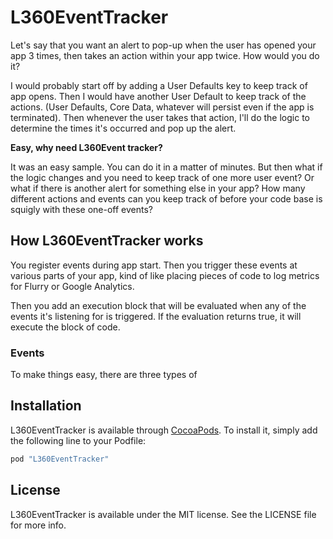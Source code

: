 # L360EventTracker

Let's say that you want an alert to pop-up when the user has opened your app 3 times, then takes an action within your app twice. How would you do it?

I would probably start off by adding a User Defaults key to keep track of app opens. Then I would have another User Default to keep track of the actions. (User Defaults, Core Data, whatever will persist even if the app is terminated). Then whenever the user takes that action, I'll do the logic to determine the times it's occurred and pop up the alert.

**Easy, why need L360Event tracker?**

It was an easy sample. You can do it in a matter of minutes. But then what if the logic changes and you need to keep track of one more user event? Or what if there is another alert for something else in your app? How many different actions and events can you keep track of before your code base is squigly with these one-off events?

## How L360EventTracker works

You register events during app start. Then you trigger these events at various parts of your app, kind of like placing pieces of code to log metrics for Flurry or Google Analytics.

Then you add an execution block that will be evaluated when any of the events it's listening for is triggered. If the evaluation returns true, it will execute the block of code.

### Events

To make things easy, there are three types of

## Installation

L360EventTracker is available through [CocoaPods](http://cocoapods.org). To install
it, simply add the following line to your Podfile:

```ruby
pod "L360EventTracker"
```

## License

L360EventTracker is available under the MIT license. See the LICENSE file for more info.

